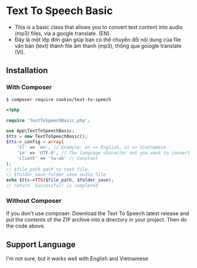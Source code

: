 # Text To Speech Basic
 - This is a basic class that allows you to convert text content into audio (mp3) files, via a google translate. (EN).
 - Đây là một lớp đơn giản giúp bạn có thể chuyển đổi nội dung của file văn bản (text) thành file âm thanh (mp3), thông qua goiogle translate (VI).

## Installation
### With Composer
```
$ composer require cookie/text-to-speech
```
```php
<?php

require 'TextToSpeechBasic.php';

use App\TextToSpeechBasic;
$tts = new TextToSpeechBasic();
$tts->_config = array(
	'tl' => 'en', // Example: en => English, vi => Vietnamese
	'ie' => 'UTF-8', // The language character set you want to convert.
	'client' => 'tw-ob' // Constant
);
// $file_path path to text file.
// $folder_save folder save audio file
echo $tts->TTS($file_path, $folder_save);
// return  Successful! is completed
```

### Without Composer

If you don't use composer. Download the Text To Speech latest release and put the contents of the ZIP archive into a directory in your project. Then do the code above.
## Support Language

I'm not sure, but it works well with English and Vietnamese
